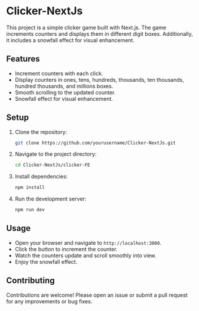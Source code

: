 # Clicker-NextJs

This project is a simple clicker game built with Next.js. The game increments counters and displays them in different digit boxes. Additionally, it includes a snowfall effect for visual enhancement.

## Features

- Increment counters with each click.
- Display counters in ones, tens, hundreds, thousands, ten thousands, hundred thousands, and millions boxes.
- Smooth scrolling to the updated counter.
- Snowfall effect for visual enhancement.

## Setup

1. Clone the repository:
    ```bash
    git clone https://github.com/yourusername/Clicker-NextJs.git
    ```
2. Navigate to the project directory:
    ```bash
    cd Clicker-NextJs/clicker-FE
    ```
3. Install dependencies:
    ```bash
    npm install
    ```
4. Run the development server:
    ```bash
    npm run dev
    ```

## Usage

- Open your browser and navigate to `http://localhost:3000`.
- Click the button to increment the counter.
- Watch the counters update and scroll smoothly into view.
- Enjoy the snowfall effect.

## Contributing

Contributions are welcome! Please open an issue or submit a pull request for any improvements or bug fixes.

